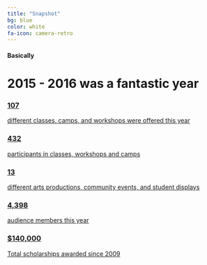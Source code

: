 ```yaml
---
title: "Snapshot"
bg: blue
color: white
fa-icon: camera-retro
---
```


#### Basically

# 2015 - 2016 was a fantastic year

<div class="grid-items-lines scrollme">

  <a href="javascript:void(0)" class="grid-item">
    <div class="animateme" data-from="0.8"
        data-to="0"
        data-opacity="0"
        data-translatex="-800"
        data-rotatez="90">
    <section class="first">
	    <span class="fa-stack subtlecircle" style="font-size:65px; background:rgba(25,25,25,0.25)">
		  <i class="fa fa-circle fa-stack-2x text-white"></i>
		  <i class="fa fa-graduation-cap fa-stack-1x text-orange"></i>
		</span>
    </section>
    <section class="second">
   		<h3>107</h3>
   		<p>different classes, camps, and workshops were offered this year</p>
   	</section>
   </div>
  </a>

  <a href="javascript:void(0)" class="grid-item">
    <div class="animateme" data-from="0.8"
        data-to="0"
        data-opacity="0"
        data-translatex="-800"
        data-rotatez="90">
    <section class="first">
	    <span class="fa-stack subtlecircle" style="font-size:65px; background:rgba(25,25,25,0.25)">
		  <i class="fa fa-circle fa-stack-2x text-white"></i>
		  <i class="fa fa-users fa-stack-1x text-blue"></i>
		</span>
    </section>
    <section class="second">
   		<h3>432</h3>
   		<p>participants in classes, workshops and camps</p>
   	</section>
   </div>
  </a>

  <a href="javascript:void(0)" class="grid-item">
    <div class="animateme" data-from="0.8"
        data-to="0"
        data-opacity="0"
        data-translatex="-800"
        data-rotatez="90">
    <section class="first">
	    <span class="fa-stack subtlecircle" style="font-size:65px; background:rgba(25,25,25,0.25)">
		  <i class="fa fa-circle fa-stack-2x text-white"></i>
		  <i class="fa fa-ticket fa-stack-1x text-green"></i>
		</span>
    </section>
    <section class="second">
   		<h3>13</h3>
   		<p>different arts productions, community events, and student displays</p>
   	</section>
   </div>
  </a>

  <a href="javascript:void(0)" class="grid-item">
    <div class="animateme" data-from="0.8"
        data-to="0"
        data-opacity="0"
        data-translatex="-800"
        data-rotatez="90">
  	    <section class="second">
  	   		<h3>4,398</h3>
  	   		<p>audience members this year</p>
  	   	</section>
   	    <section class="first">
   		    <span class="fa-stack subtlecircle" style="font-size:65px; background:rgba(25,25,25,0.25)">
   			  <i class="fa fa-circle fa-stack-2x text-white"></i>
   			  <i class="fa fa-calendar fa-stack-1x text-purple"></i>
   			</span>
   	    </section>
      </div>
  </a>

  <a href="javascript:void(0)" class="grid-item grid-item-big">
    <div class="animateme" data-from="0.8"
        data-to="0"
        data-opacity="0"
        data-translatex="-800"
        data-rotatez="90">
  	    <section class="second">
    		<h3>$140,000</h3>
    		<p>Total scholarships awarded since 2009</p>
    	</section>
  	    <section class="first">
  		    <span class="fa-stack subtlecircle" style="font-size:65px; background:rgba(25,25,25,0.25)">
  			  <i class="fa fa-circle fa-stack-2x text-white"></i>
  			  <i class="fa fa-credit-card fa-stack-1x text-turquoise"></i>
  			</span>
  	    </section>
      </div>
  </a>

  <div class="right-cover"></div>
  <div class="bottom-cover"></div>
</div>
